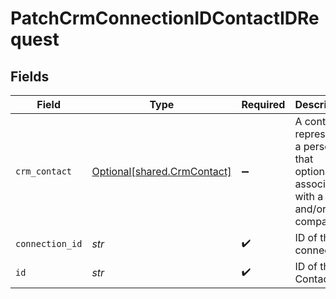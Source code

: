 # PatchCrmConnectionIDContactIDRequest


## Fields

| Field                                                                                    | Type                                                                                     | Required                                                                                 | Description                                                                              |
| ---------------------------------------------------------------------------------------- | ---------------------------------------------------------------------------------------- | ---------------------------------------------------------------------------------------- | ---------------------------------------------------------------------------------------- |
| `crm_contact`                                                                            | [Optional[shared.CrmContact]](../../models/shared/crmcontact.md)                         | :heavy_minus_sign:                                                                       | A contact represents a person that optionally is associated with a deal and/or a company |
| `connection_id`                                                                          | *str*                                                                                    | :heavy_check_mark:                                                                       | ID of the connection                                                                     |
| `id`                                                                                     | *str*                                                                                    | :heavy_check_mark:                                                                       | ID of the Contact                                                                        |